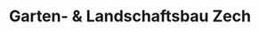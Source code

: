 ---
title: "Garten- & Landschaftsbau Zech"
url: /langenwetzendorf/garten-und-landschaftsbau-zech/
shop: Garten-Center
---